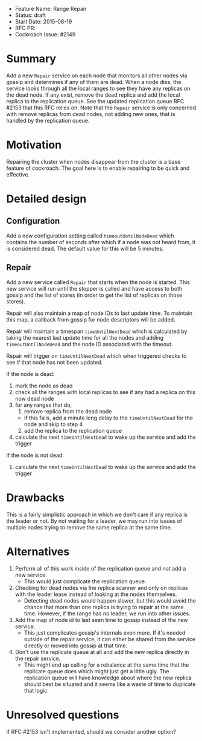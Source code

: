- Feature Name: Range Repair
- Status: draft
- Start Date: 2015-08-19
- RFC PR:
- Cockroach Issue: #2149

# Summary

Add a new `Repair` service on each node that monitors all other nodes via
gossip and determines if any of them are dead. When a node dies, the service
looks through all the local ranges to see they have any replicas on the dead
node. If any exist, remove the dead replica and add the local replica to the
replication queue. See the updated replication queue RFC #2153 that this RFC
relies on. Note that the `Repair` service is only concerned with remove
replicas from dead nodes, not adding new ones, that is handled by the
replication queue.

# Motivation

Repairing the cluster when nodes disappear from the cluster is a base feature
of cockroach. The goal here is to enable repairing to be quick and effective.

# Detailed design

## Configuration
Add a new configuration setting called `timeoutUntilNodeDead` which contains
the number of seconds after which if a node was not heard from, it is
considered dead. The default value for this will be 5 minutes.

## Repair
Add a new service called `Repair` that starts when the node is started.
This new service will run until the stopper is called and have access to both
gossip and the list of stores (in order to get the list of replicas on those
stores).

Repair will also maintain a map of node IDs to last update time. To maintain
this map, a callback from gossip for node descriptors will be added.

Repair will maintain a timespan `timeUntilNextDead` which is calculated by
taking the nearest last update time for all the nodes and adding
`timeoutUntilNodeDead` and the node ID associated with the timeout.

Repair will trigger on `timeUntilNextDead` which when triggered checks to see
if that node has not been updated.

If the node is dead:

1. mark the node as dead
2. check all the ranges with local replicas to see if any had a replica on this
   now dead node
3. for any ranges that do,
   1. remove replica from the dead node
     - if this fails, add a minute long delay to the `timeUntilNextDead` for
       the node and skip to step 4
   2. add the replica to the replication queue
4. calculate the next `timeUntilNextDead` to wake up the service and add the
   trigger

If the node is not dead:

1. calculate the next `timeUntilNextDead` to wake up the service and add the
   trigger

# Drawbacks

This is a fairly simplistic approach in which we don't care if any replica is
the leader or not. By not waiting for a leader, we may run into issues of
multiple nodes trying to remove the same replica at the same time.

# Alternatives

1. Perform all of this work inside of the replication queue and not add a new
   service.
   - This would just complicate the replication queue.
1. Checking for dead nodes via the replica scanner and only on replicas with
   the leader lease instead of looking at the nodes themselves.
   - Detecting dead nodes would happen slower, but this would avoid the chance
   that more than one replica is trying to repair at the same time. However, if
   the range has no leader, we run into other issues.
2. Add the map of node id to last seen time to gossip instead of the new
   service.
   - This just complicates gossip's internals even more. If it's needed outside
   of the repair service, it can either be shared from the service directly or
   moved into gossip at that time.
4. Don't use the replicate queue at all and add the new replica directly in the
   repair service.
   - This might end up calling for a rebalance at the same time that the
   replicate queue does which might just get a little ugly. The replication
   queue will have knowledge about where the new replica should best be
   situated and it seems like a waste of time to duplicate that logic.

# Unresolved questions

If RFC #2153 isn't implemented, should we consider another option?
